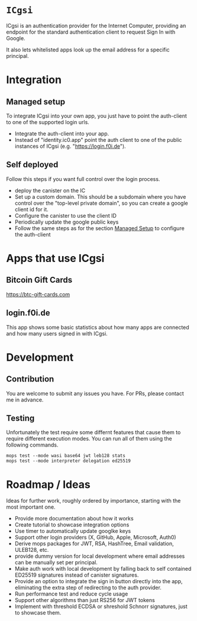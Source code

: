 # `ICgsi`

ICgsi is an authentication provider for the Internet Computer, providing an endpoint for the standard authentication client to request Sign In with Google.

It also lets whitelisted apps look up the email address for a specific principal.

# Integration

## Managed setup

To integrate ICgsi into your own app, you just have to point the auth-client to one of the supported login urls.

- Integrate the auth-client into your app.
- Instead of "identity.ic0.app" point the auth client to one of the public instances of ICgsi (e.g. "https://login.f0i.de").

## Self deployed

Follow this steps if you want full control over the login process.

- deploy the canister on the IC
- Set up a custom domain. This should be a subdomain where you have control over the "top-level private domain", so you can create a google client id for it.
- Configure the canister to use the client ID
- Periodically update the google public keys
- Follow the same steps as for the section [Managed Setup](#Managed-Setup) to configure the auth-client

# Apps that use ICgsi

## Bitcoin Gift Cards

https://btc-gift-cards.com

## login.f0i.de

This app shows some basic statistics about how many apps are connected and how many users signed in with ICgsi.

# Development

## Contribution

You are welcome to submit any issues you have.
For PRs, please contact me in advance.

## Testing

Unfortunately the test require some differnt features that cause them to require different execution modes.
You can run all of them using the following commands.

```
mops test --mode wasi base64 jwt leb128 stats
mops test --mode interpreter delegation ed25519
```

# Roadmap / Ideas

Ideas for further work, roughly ordered by importance, starting with the most important one.

- Provide more documentation about how it works
- Create tutorial to showcase integration options
- Use timer to automatically update googlke keys
- Support other login providers (X, GitHub, Apple, Microsoft, Auth0)
- Derive mops packages for JWT, RSA, HashTree, Email validation, ULEB128, etc.
- provide dummy version for local development where email addresses can be manually set per principal.
- Make auth work with local development by falling back to self contained ED25519 signatures instead of canister signatures.
- Provide an option to integrate the sign in button directly into the app, eliminating the extra step of redirecting to the auth provider.
- Run performance test and reduce cycle usage
- Support other algorithms than just RS256 for JWT tokens
- Implement with threshold ECDSA or shreshold Schnorr signatures, just to showcase them.

